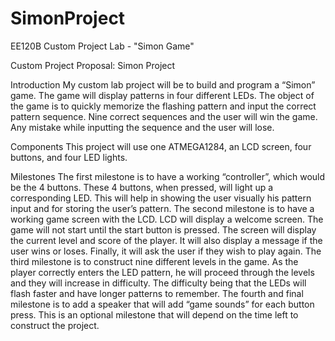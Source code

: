 # SimonProject
EE120B Custom Project Lab - "Simon Game"


Custom Project Proposal:
Simon Project

Introduction
	My custom lab project will be to build and program a “Simon” game. The game will display patterns in four different LEDs. The object of the game is to quickly memorize the flashing pattern and input the correct pattern sequence. Nine correct sequences and the user will win the game. Any mistake while inputting the sequence and the user will lose.

Components
	This project will use one ATMEGA1284, an LCD screen, four buttons, and four LED lights.

Milestones
	The first milestone is to have a working “controller”, which would be the 4 buttons. These 4 buttons, when pressed, will light up a corresponding LED. This will help in showing the user visually his pattern input and for storing the user’s pattern.
	The second milestone is to have a working game screen with the LCD. LCD will display a welcome screen. The game will not start until the start button is pressed. The screen will display the current level and score of the player. It will also display a message if the user wins or loses. Finally, it will ask the user if they wish to play again.
	The third milestone is to construct nine different levels in the game. As the player correctly enters the LED pattern, he will proceed through the levels and they will increase in difficulty. The difficulty being that the LEDs will flash faster and have longer patterns to remember.
	The fourth and final milestone is to add a speaker that will add “game sounds” for each button press. This is an optional milestone that will depend on the time left to construct the project.

